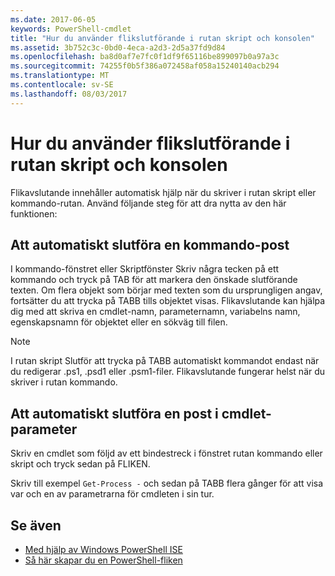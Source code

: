 ```yaml
---
ms.date: 2017-06-05
keywords: PowerShell-cmdlet
title: "Hur du använder flikslutförande i rutan skript och konsolen"
ms.assetid: 3b752c3c-0bd0-4eca-a2d3-2d5a37fd9d84
ms.openlocfilehash: ba8d0af7e7fc0f1df9f65116be899097b0a97a3c
ms.sourcegitcommit: 74255f0b5f386a072458af058a15240140acb294
ms.translationtype: MT
ms.contentlocale: sv-SE
ms.lasthandoff: 08/03/2017
---
```

# <a name="how-to-use-tab-completion-in-the-script-pane-and-console-pane"></a>Hur du använder flikslutförande i rutan skript och konsolen
Flikavslutande innehåller automatisk hjälp när du skriver i rutan skript eller kommando-rutan. Använd följande steg för att dra nytta av den här funktionen:

## <a name="to-automatically-complete-a-command-entry"></a>Att automatiskt slutföra en kommando-post
I kommando-fönstret eller Skriptfönster Skriv några tecken på ett kommando och tryck på TAB för att markera den önskade slutförande texten. Om flera objekt som börjar med texten som du ursprungligen angav, fortsätter du att trycka på TABB tills objektet visas. Flikavslutande kan hjälpa dig med att skriva en cmdlet-namn, parameternamn, variabelns namn, egenskapsnamn för objektet eller en sökväg till filen.

> [!NOTE]
> I rutan skript Slutför att trycka på TABB automatiskt kommandot endast när du redigerar .ps1, .psd1 eller .psm1-filer. Flikavslutande fungerar helst när du skriver i rutan kommando.

## <a name="to-automatically-complete-a-cmdlet-parameter-entry"></a>Att automatiskt slutföra en post i cmdlet-parameter
Skriv en cmdlet som följd av ett bindestreck i fönstret rutan kommando eller skript och tryck sedan på FLIKEN.

Skriv till exempel `Get-Process -` och sedan på TABB flera gånger för att visa var och en av parametrarna för cmdleten i sin tur.

## <a name="see-also"></a>Se även
- [Med hjälp av Windows PowerShell ISE](using-the-windows-powershell-ise.md)
- [Så här skapar du en PowerShell-fliken](How-to-Create-a-PowerShell-Tab-in-Windows-PowerShell-ISE.md)


